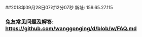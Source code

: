 ##2018年09月28日07时12分07秒 新址: 159.65.27.115
### 兔友常见问题及解答: https://github.com/wanggonging/d/blob/w/FAQ.md
